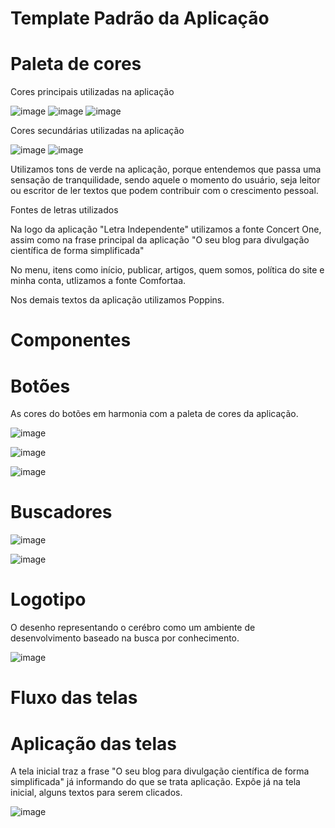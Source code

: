 # Template Padrão da Aplicação

# Paleta de cores

Cores principais utilizadas na aplicação

![image](https://github.com/ICEI-PUC-Minas-PMV-ADS/Letra-Independente/assets/111437215/35a6e8fe-5559-4be8-92a0-5fc93c3a13f9) ![image](https://github.com/ICEI-PUC-Minas-PMV-ADS/Letra-Independente/assets/111437215/4cbfe67c-fb49-4824-b622-a5dee853545b) ![image](https://github.com/ICEI-PUC-Minas-PMV-ADS/Letra-Independente/assets/111437215/0903f4f9-723e-47ba-af86-90cb67abb383)

Cores secundárias utilizadas na aplicação

![image](https://github.com/ICEI-PUC-Minas-PMV-ADS/Letra-Independente/assets/111437215/8a31640d-f208-4ff5-9e99-a9ccc3a2341c) ![image](https://github.com/ICEI-PUC-Minas-PMV-ADS/Letra-Independente/assets/111437215/43356994-bf3d-49e3-a344-a467b45feabe) 


Utilizamos tons de verde na aplicação, porque entendemos que passa uma sensação de tranquilidade, sendo aquele o momento do usuário, seja leitor ou escritor de ler textos que podem contribuir com o crescimento pessoal.

Fontes de letras utilizados

Na logo da aplicação "Letra Independente" utilizamos a fonte Concert One, assim como na frase principal da aplicação "O seu blog para divulgação científica de forma simplificada"

No menu, itens como início, publicar, artigos, quem somos, política do site e minha conta, utlizamos a fonte Comfortaa.

Nos demais textos da aplicação utilizamos Poppins.

# Componentes

# Botões

As cores do botões em harmonia com a paleta de cores da aplicação.

![image](https://github.com/ICEI-PUC-Minas-PMV-ADS/Letra-Independente/assets/111437215/79cc8117-f41f-4b6c-8109-1ad185393cab) 

![image](https://github.com/ICEI-PUC-Minas-PMV-ADS/Letra-Independente/assets/111437215/a94905a7-3c72-4454-99ed-5a5eb1611463)

![image](https://github.com/ICEI-PUC-Minas-PMV-ADS/Letra-Independente/assets/111437215/84f67acb-9b64-4139-8f63-3a00e328ec29)  


# Buscadores


![image](https://github.com/ICEI-PUC-Minas-PMV-ADS/Letra-Independente/assets/111437215/5c8e96a4-64dd-4607-96e3-18bec5f87eaf)

![image](https://github.com/ICEI-PUC-Minas-PMV-ADS/Letra-Independente/assets/111437215/06c4069b-b2aa-4536-93fe-9833031d709e)

# Logotipo

O desenho representando o cerébro como um ambiente de desenvolvimento baseado na busca por conhecimento.

![image](https://github.com/ICEI-PUC-Minas-PMV-ADS/Letra-Independente/assets/111437215/dc40a342-2d53-49b0-9e91-b93423893c30)

# Fluxo das telas


# Aplicação das telas

A tela inicial traz a frase "O seu blog para divulgação científica de forma simplificada" já informando do que se trata aplicação. Expôe já na tela inicial, alguns textos para serem clicados.

![image](https://github.com/ICEI-PUC-Minas-PMV-ADS/Letra-Independente/assets/111437215/513f9060-f725-43d8-b8a9-0a7103e1816d)







 


 









